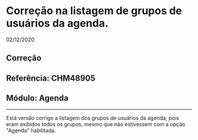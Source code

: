# Correção na listagem de grupos de usuários da agenda.
02/12/2020
## Correção
## Referência: CHM48905
## Módulo: Agenda
***

Está versão corrige a listagem dos grupos de usuários da agenda, pois eram exibidos todos os grupos, mesmo que não estivessem com a opção "Agenda" habilitada.